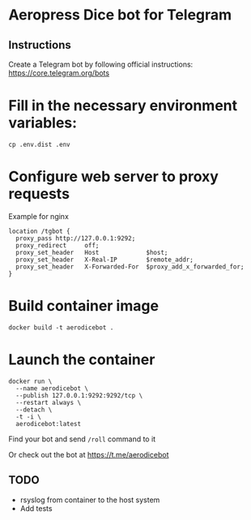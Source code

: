 # Aeropress Dice bot for Telegram

## Instructions
Create a Telegram bot by following official instructions: https://core.telegram.org/bots

# Fill in the necessary environment variables:
```
cp .env.dist .env
```

# Configure web server to proxy requests
Example for nginx
```nginx
location /tgbot {
  proxy_pass http://127.0.0.1:9292;
  proxy_redirect     off;
  proxy_set_header   Host             $host;
  proxy_set_header   X-Real-IP        $remote_addr;
  proxy_set_header   X-Forwarded-For  $proxy_add_x_forwarded_for;
}
```

# Build container image
```
docker build -t aerodicebot .
```

# Launch the container
```
docker run \
  --name aerodicebot \
  --publish 127.0.0.1:9292:9292/tcp \
  --restart always \
  --detach \
  -t -i \
  aerodicebot:latest
```

Find your bot and send `/roll` command to it

Or check out the bot at https://t.me/aerodicebot

## TODO
- rsyslog from container to the host system
- Add tests
